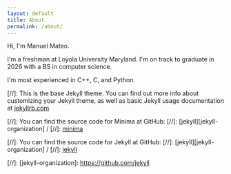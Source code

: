 ```yaml
---
layout: default
title: About
permalink: /about/
---
```


Hi, I'm Manuel Mateo.

I'm a freshman at Loyola University Maryland. I'm on track to graduate in 2026 with a BS in computer science.

I'm most experienced in C++, C, and Python.

[//]: This is the base Jekyll theme. You can find out more info about customizing your Jekyll theme, as well as basic Jekyll usage documentation at [jekyllrb.com](https://jekyllrb.com/)

[//]: You can find the source code for Minima at GitHub:
[//]: [jekyll][jekyll-organization] /
[//]: [minima](https://github.com/jekyll/minima)

[//]: You can find the source code for Jekyll at GitHub:
[//]: [jekyll][jekyll-organization] /
[//]: [jekyll](https://github.com/jekyll/jekyll)


[//]: [jekyll-organization]: https://github.com/jekyll
